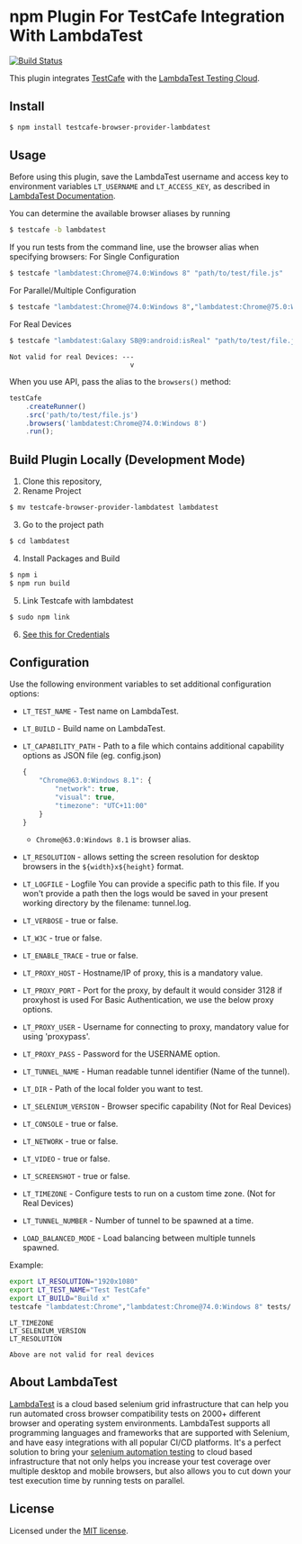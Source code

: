 # npm Plugin For TestCafe Integration With LambdaTest

[![Build Status](https://travis-ci.org/LambdaTest/testcafe-browser-provider-lambdatest.svg)](https://travis-ci.org/LambdaTest/testcafe-browser-provider-lambdatest)

This plugin integrates [TestCafe](http://devexpress.github.io/testcafe) with the [LambdaTest Testing Cloud](https://www.lambdatest.com/).

## Install

```sh
$ npm install testcafe-browser-provider-lambdatest
```

## Usage
Before using this plugin, save the LambdaTest username and access key to environment variables `LT_USERNAME` and `LT_ACCESS_KEY`, as described in [LambdaTest Documentation](https://www.lambdatest.com/support/docs/using-environment-variables-for-authentication-credentials).

You can determine the available browser aliases by running

```sh
$ testcafe -b lambdatest
```

If you run tests from the command line, use the browser alias when specifying browsers:
For Single Configuration

```sh
$ testcafe "lambdatest:Chrome@74.0:Windows 8" "path/to/test/file.js"
```

For Parallel/Multiple Configuration

```sh
$ testcafe "lambdatest:Chrome@74.0:Windows 8","lambdatest:Chrome@75.0:Windows 10" "path/to/test/file.js"
```

For Real Devices
```sh
$ testcafe "lambdatest:Galaxy S8@9:android:isReal" "path/to/test/file.js"
```


```
Not valid for real Devices: ---
                              v
```
When you use API, pass the alias to the `browsers()` method:

```js
testCafe
    .createRunner()
    .src('path/to/test/file.js')
    .browsers('lambdatest:Chrome@74.0:Windows 8')
    .run();
```

## Build Plugin Locally (Development Mode)

1.  Clone this repository,
2.  Rename Project
```sh
$ mv testcafe-browser-provider-lambdatest lambdatest
```
3. Go to the project path
```sh
$ cd lambdatest
```
4. Install Packages and Build
```sh
$ npm i
$ npm run build
```
5. Link Testcafe with lambdatest
```sh
$ sudo npm link
```
6. [See this for Credentials](#usage)

## Configuration

Use the following environment variables to set additional configuration options:

 - `LT_TEST_NAME` - Test name on LambdaTest.
 - `LT_BUILD` - Build name on LambdaTest.
 - `LT_CAPABILITY_PATH` - Path to a file which contains additional capability options as JSON file (eg. config.json)

    ```js
    {
        "Chrome@63.0:Windows 8.1": {
            "network": true,
            "visual": true,
            "timezone": "UTC+11:00"
        }
    }
    ```
    - `Chrome@63.0:Windows 8.1` is browser alias.
 - `LT_RESOLUTION` - allows setting the screen resolution for desktop browsers in the `${width}x${height}` format.
 - `LT_LOGFILE` - Logfile You can provide a specific path to this file. If you won't provide a path then the logs would be saved in your present working directory by the filename: tunnel.log.
 - `LT_VERBOSE` - true or false.
 - `LT_W3C` - true or false.
 - `LT_ENABLE_TRACE` - true or false.
 - `LT_PROXY_HOST` - Hostname/IP of proxy, this is a mandatory value.
 - `LT_PROXY_PORT` - Port for the proxy, by default it would consider 3128 if proxyhost is used For Basic Authentication, we use the below proxy options.
 - `LT_PROXY_USER` - Username for connecting to proxy, mandatory value for using 'proxypass'.
 - `LT_PROXY_PASS` - Password for the USERNAME option.
 - `LT_TUNNEL_NAME` - Human readable tunnel identifier (Name of the tunnel).
 - `LT_DIR` - Path of the local folder you want to test.
 - `LT_SELENIUM_VERSION` - Browser specific capability (Not for Real Devices)
 - `LT_CONSOLE` - true or false.
 - `LT_NETWORK` - true or false.
 - `LT_VIDEO` - true or false.
 - `LT_SCREENSHOT` - true or false.
 - `LT_TIMEZONE` - Configure tests to run on a custom time zone. (Not for Real Devices)
 - `LT_TUNNEL_NUMBER` - Number of tunnel to be spawned at a time.
 - `LOAD_BALANCED_MODE` - Load balancing between multiple tunnels spawned.

Example:

```sh
export LT_RESOLUTION="1920x1080"
export LT_TEST_NAME="Test TestCafe"
export LT_BUILD="Build x"
testcafe "lambdatest:Chrome","lambdatest:Chrome@74.0:Windows 8" tests/
```

```
LT_TIMEZONE
LT_SELENIUM_VERSION
LT_RESOLUTION

Above are not valid for real devices
```

## About LambdaTest

[LambdaTest](https://www.lambdatest.com/) is a cloud based selenium grid infrastructure that can help you run automated cross browser compatibility tests on 2000+ different browser and operating system environments. LambdaTest supports all programming languages and frameworks that are supported with Selenium, and have easy integrations with all popular CI/CD platforms. It's a perfect solution to bring your [selenium automation testing](https://www.lambdatest.com/selenium-automation) to cloud based infrastructure that not only helps you increase your test coverage over multiple desktop and mobile browsers, but also allows you to cut down your test execution time by running tests on parallel.

## License

Licensed under the [MIT license](./LICENSE).
